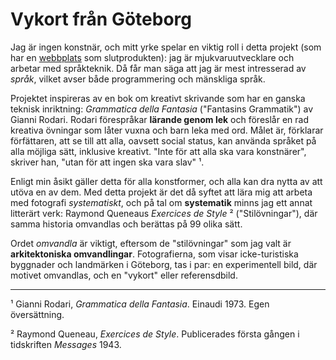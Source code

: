 # Vykort från Göteborg

Jag är ingen konstnär, och mitt yrke spelar en viktig roll i detta projekt (som har en [webbplats](harisont.github.io/postcards-from-gothenburg/) som slutprodukten): jag är mjukvaruutvecklare och arbetar med språkteknik. Då får man säga att jag är mest intresserad av _språk_, vilket avser både programmering och mänskliga språk. 

Projektet inspireras av en bok om kreativt skrivande som har en ganska teknisk inriktning: _Grammatica della Fantasia_ ("Fantasins Grammatik") av Gianni Rodari. Rodari förespråkar __lärande genom lek__ och föreslår en rad kreativa övningar som låter vuxna och barn leka med ord. Målet är, förklarar förfättaren, att se till att alla, oavsett social status, kan använda språket på alla möjliga sätt, inklusive kreativt. "Inte för att alla ska vara konstnärer", skriver han, "utan för att ingen ska vara slav" ¹.

Enligt min åsikt gäller detta för alla konstformer, och alla kan dra nytta av att utöva en av dem. Med detta projekt är det då syftet att lära mig att arbeta med fotografi _systematiskt_, och på tal om __systematik__ minns jag ett annat litterärt verk: Raymond Queneaus _Exercices de Style_ ² ("Stilövningar"), där samma historia omvandlas och berättas på 99 olika sätt. 

Ordet _omvandla_ är viktigt, eftersom de "stilövningar" som jag valt är __arkitektoniska omvandlingar__. Fotografierna, som visar icke-turistiska byggnader och landmärken i Göteborg, tas i par: en experimentell bild, där motivet omvandlas, och en "vykort" eller referensdbild. 

--- 

¹ Gianni Rodari, _Grammatica della Fantasia_. Einaudi 1973. Egen översättning.

² Raymond Queneau, _Exercices de Style_. Publicerades första gången i tidskriften _Messages_ 1943. 
